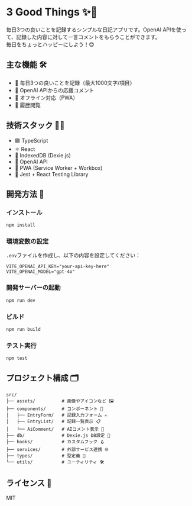 # 3 Good Things ✨🌈

毎日3つの良いことを記録するシンプルな日記アプリです。OpenAI APIを使って、記録した内容に対して一言コメントをもらうことができます。  
毎日をちょっとハッピーにしよう！😊

## 主な機能 🛠️

- 🌟 毎日3つの良いことを記録（最大1000文字/項目）
- 🤖 OpenAI APIからの応援コメント
- 📱 オフライン対応（PWA）
- 📅 履歴閲覧

## 技術スタック 🧑‍💻

- 🟦 TypeScript
- ⚛️ React
- 💾 IndexedDB (Dexie.js)
- 🤖 OpenAI API
- 📲 PWA (Service Worker + Workbox)
- 🧪 Jest + React Testing Library

## 開発方法 🚀

### インストール

```bash
npm install
```

### 環境変数の設定

`.env`ファイルを作成し、以下の内容を設定してください：

```
VITE_OPENAI_API_KEY="your-api-key-here"
VITE_OPENAI_MODEL="gpt-4o"
```

### 開発サーバーの起動

```bash
npm run dev
```

### ビルド

```bash
npm run build
```

### テスト実行

```bash
npm test
```

## プロジェクト構成 🗂️

```
src/
├── assets/          # 画像やアイコンなど 🖼️
├── components/      # コンポーネント 🧩
│   ├── EntryForm/   # 記録入力フォーム ✍️
│   ├── EntryList/   # 記録一覧表示 📋
│   └── AiComment/   # AIコメント表示 🤖
├── db/              # Dexie.js DB設定 💾
├── hooks/           # カスタムフック 🪝
├── services/        # 外部サービス連携 🌐
├── types/           # 型定義 📝
└── utils/           # ユーティリティ 🛠️
```

## ライセンス 📄

MIT

